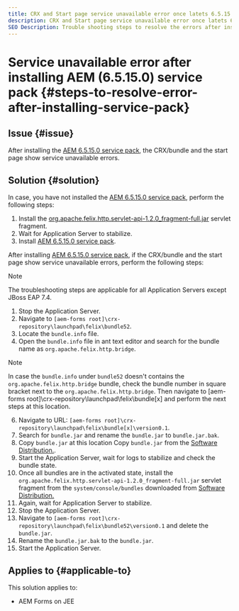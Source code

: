 ```yaml
---
title: CRX and Start page service unavailable error once latets 6.5.15.0 service pack is installed
description: CRX and Start page service unavailable error once latets 6.5.15.0 service pack is installed
SEO Description: Trouble shooting steps to resolve the errors after installing latest 6.5.15.0 service pack
---
```


# Service unavailable error after installing AEM (6.5.15.0) service pack {#steps-to-resolve-error-after-installing-service-pack}

## Issue {#issue}

After installing the [AEM 6.5.15.0 service pack](https://experience.adobe.com/#/downloads/content/software-distribution/en/aem.html?package=/content/software-distribution/en/details.html/content/dam/aem/public/adobe/packages/cq650/servicepack/aem-service-pkg-6.5.15.0.zip), the CRX/bundle and the start page show service unavailable errors.

## Solution {#solution}

In case, you have not installed the [AEM 6.5.15.0 service pack](https://experience.adobe.com/#/downloads/content/software-distribution/en/aem.html?package=/content/software-distribution/en/details.html/content/dam/aem/public/adobe/packages/cq650/servicepack/aem-service-pkg-6.5.15.0.zip), perform the following steps:  
1.  Install  the [org.apache.felix.http.servlet-api-1.2.0_fragment-full.jar](https://jira.corp.adobe.com/secure/attachment/9396977/org.apache.felix.http.servlet-api-1.2.0_fragment_full.jar) servlet fragment.
1. Wait for Application Server to stabilize.
1. Install [AEM 6.5.15.0 service pack](https://experience.adobe.com/#/downloads/content/software-distribution/en/aem.html?package=/content/software-distribution/en/details.html/content/dam/aem/public/adobe/packages/cq650/servicepack/aem-service-pkg-6.5.15.0.zip). 


After installing [AEM 6.5.15.0 service pack](https://experience.adobe.com/#/downloads/content/software-distribution/en/aem.html?package=/content/software-distribution/en/details.html/content/dam/aem/public/adobe/packages/cq650/servicepack/aem-service-pkg-6.5.15.0.zip), if the CRX/bundle and the start page show service unavailable errors, perform the following steps:

>[!NOTE]
>
>The troubleshooting steps are applicable for all Application Servers except JBoss EAP 7.4.

1. Stop the Application Server.
1. Navigate to `[aem-forms root]\crx-repository\launchpad\felix\bundle52`.
1. Locate the `bundle.info` file.
1. Open the `bundle.info` file in ant text editor and search for the bundle name as `org.apache.felix.http.bridge`.

>[!NOTE] 
>
>In case the `bundle.info` under `bundle52` doesn't contains the `org.apache.felix.http.bridge` bundle, check the bundle number in square bracket next to the `org.apache.felix.http.bridge`. Then navigate to [aem-forms root]\crx-repository\launchpad\felix\bundle[x] and perform the next steps at this location.

6. Navigate to URL: `[aem-forms root]\crx-repository\launchpad\felix\bundle[x]\version0.1`.
1. Search for `bundle.jar` and rename the `bundle.jar` to `bundle.jar.bak`.
1. Copy `bundle.jar` at this location
Copy `bundle.jar` from the [Software Distribution.](https://jira.corp.adobe.com/secure/attachment/9402702/bundle.jar).
1. Start the Application Server, wait for logs to stabilize and check the bundle state.
8. Once all bundles are in the activated state, install the `org.apache.felix.http.servlet-api-1.2.0_fragment-full.jar` servlet fragment from the `system/console/bundles` downloaded from [Software Distribution.](https://jira.corp.adobe.com/secure/attachment/9396977/org.apache.felix.http.servlet-api-1.2.0_fragment_full.jar)
9. Again, wait for  Application Server to stabilize.
10. Stop the Application Server.
11. Navigate to `[aem-forms root]\crx-repository\launchpad\felix\bundle52\version0.1` and delete the `bundle.jar`.
1. Rename the `bundle.jar.bak` to the `bundle.jar`. 
1. Start the Application Server. 

## Applies to {#applicable-to}

This solution applies to:
* AEM Forms on JEE

